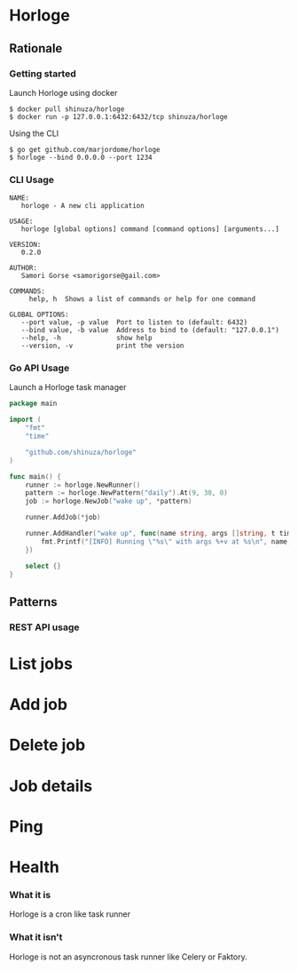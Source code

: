 # Horloge

## Rationale


### Getting started

Launch Horloge using docker

```
$ docker pull shinuza/horloge
$ docker run -p 127.0.0.1:6432:6432/tcp shinuza/horloge
```

Using the CLI

```
$ go get github.com/marjordome/horloge
$ horloge --bind 0.0.0.0 --port 1234
```

### CLI Usage

```
NAME:
   horloge - A new cli application

USAGE:
   horloge [global options] command [command options] [arguments...]

VERSION:
   0.2.0

AUTHOR:
   Samori Gorse <samorigorse@gail.com>

COMMANDS:
     help, h  Shows a list of commands or help for one command

GLOBAL OPTIONS:
   --port value, -p value  Port to listen to (default: 6432)
   --bind value, -b value  Address to bind to (default: "127.0.0.1")
   --help, -h              show help
   --version, -v           print the version
```

### Go API Usage

Launch a Horloge task manager

```go
package main

import (
	"fmt"
	"time"

	"github.com/shinuza/horloge"
)

func main() {
	runner := horloge.NewRunner()
	pattern := horloge.NewPattern("daily").At(9, 30, 0)
	job := horloge.NewJob("wake up", *pattern)

	runner.AddJob(*job)

	runner.AddHandler("wake up", func(name string, args []string, t time.Time) {
		fmt.Printf("[INFO] Running \"%s\" with args %+v at %s\n", name, args, t.String())
	})

	select {}
}
```

## Patterns



### REST API usage

# List jobs

# Add job

# Delete job

# Job details

# Ping

# Health

### What it is

Horloge is a cron like task runner

### What it isn't

Horloge is not an asyncronous task runner like Celery or Faktory.
